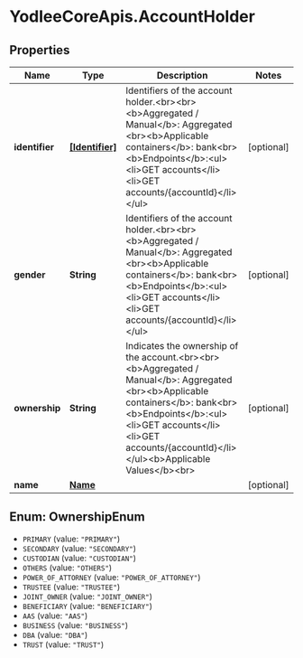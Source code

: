 # YodleeCoreApis.AccountHolder

## Properties
Name | Type | Description | Notes
------------ | ------------- | ------------- | -------------
**identifier** | [**[Identifier]**](Identifier.md) | Identifiers of the account holder.&lt;br&gt;&lt;br&gt;&lt;b&gt;Aggregated / Manual&lt;/b&gt;: Aggregated &lt;br&gt;&lt;b&gt;Applicable containers&lt;/b&gt;: bank&lt;br&gt;&lt;b&gt;Endpoints&lt;/b&gt;:&lt;ul&gt;&lt;li&gt;GET accounts&lt;/li&gt;&lt;li&gt;GET accounts/{accountId}&lt;/li&gt;&lt;/ul&gt; | [optional] 
**gender** | **String** | Identifiers of the account holder.&lt;br&gt;&lt;br&gt;&lt;b&gt;Aggregated / Manual&lt;/b&gt;: Aggregated &lt;br&gt;&lt;b&gt;Applicable containers&lt;/b&gt;: bank&lt;br&gt;&lt;b&gt;Endpoints&lt;/b&gt;:&lt;ul&gt;&lt;li&gt;GET accounts&lt;/li&gt;&lt;li&gt;GET accounts/{accountId}&lt;/li&gt;&lt;/ul&gt; | [optional] 
**ownership** | **String** | Indicates the ownership of the account.&lt;br&gt;&lt;br&gt;&lt;b&gt;Aggregated / Manual&lt;/b&gt;: Aggregated &lt;br&gt;&lt;b&gt;Applicable containers&lt;/b&gt;: bank&lt;br&gt;&lt;b&gt;Endpoints&lt;/b&gt;:&lt;ul&gt;&lt;li&gt;GET accounts&lt;/li&gt;&lt;li&gt;GET accounts/{accountId}&lt;/li&gt;&lt;/ul&gt;&lt;b&gt;Applicable Values&lt;/b&gt;&lt;br&gt; | [optional] 
**name** | [**Name**](Name.md) |  | [optional] 

<a name="OwnershipEnum"></a>
## Enum: OwnershipEnum

* `PRIMARY` (value: `"PRIMARY"`)
* `SECONDARY` (value: `"SECONDARY"`)
* `CUSTODIAN` (value: `"CUSTODIAN"`)
* `OTHERS` (value: `"OTHERS"`)
* `POWER_OF_ATTORNEY` (value: `"POWER_OF_ATTORNEY"`)
* `TRUSTEE` (value: `"TRUSTEE"`)
* `JOINT_OWNER` (value: `"JOINT_OWNER"`)
* `BENEFICIARY` (value: `"BENEFICIARY"`)
* `AAS` (value: `"AAS"`)
* `BUSINESS` (value: `"BUSINESS"`)
* `DBA` (value: `"DBA"`)
* `TRUST` (value: `"TRUST"`)

